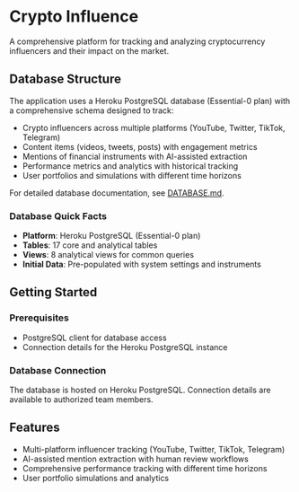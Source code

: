 # Crypto Influence

A comprehensive platform for tracking and analyzing cryptocurrency influencers and their impact on the market.

## Database Structure

The application uses a Heroku PostgreSQL database (Essential-0 plan) with a comprehensive schema designed to track:

- Crypto influencers across multiple platforms (YouTube, Twitter, TikTok, Telegram)
- Content items (videos, tweets, posts) with engagement metrics
- Mentions of financial instruments with AI-assisted extraction
- Performance metrics and analytics with historical tracking
- User portfolios and simulations with different time horizons

For detailed database documentation, see [DATABASE.md](DATABASE.md).

### Database Quick Facts

- **Platform**: Heroku PostgreSQL (Essential-0 plan)
- **Tables**: 17 core and analytical tables
- **Views**: 8 analytical views for common queries
- **Initial Data**: Pre-populated with system settings and instruments

## Getting Started

### Prerequisites

- PostgreSQL client for database access
- Connection details for the Heroku PostgreSQL instance

### Database Connection

The database is hosted on Heroku PostgreSQL. Connection details are available to authorized team members.

## Features

- Multi-platform influencer tracking (YouTube, Twitter, TikTok, Telegram)
- AI-assisted mention extraction with human review workflows
- Comprehensive performance tracking with different time horizons
- User portfolio simulations and analytics
